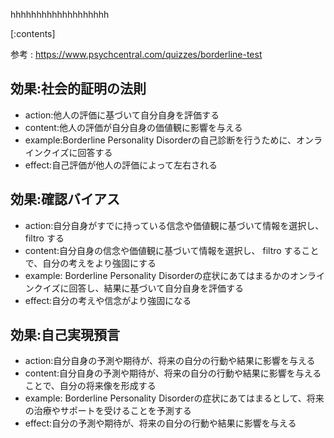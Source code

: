 

hhhhhhhhhhhhhhhhhhh
    
[:contents]

参考 : https://www.psychcentral.com/quizzes/borderline-test

## 効果:社会的証明の法則
- action:他人の評価に基づいて自分自身を評価する
- content:他人の評価が自分自身の価値観に影響を与える
- example:Borderline Personality Disorderの自己診断を行うために、オンラインクイズに回答する
- effect:自己評価が他人の評価によって左右される

## 効果:確認バイアス
- action:自分自身がすでに持っている信念や価値観に基づいて情報を選択し、 filtro する
- content:自分自身の信念や価値観に基づいて情報を選択し、 filtro することで、自分の考えをより強固にする
- example: Borderline Personality Disorderの症状にあてはまるかのオンラインクイズに回答し、結果に基づいて自分自身を評価する
- effect:自分の考えや信念がより強固になる

## 効果:自己実現預言
- action:自分自身の予測や期待が、将来の自分の行動や結果に影響を与える
- content:自分自身の予測や期待が、将来の自分の行動や結果に影響を与えることで、自分の将来像を形成する
- example: Borderline Personality Disorderの症状にあてはまるとして、将来の治療やサポートを受けることを予測する
- effect:自分の予測や期待が、将来の自分の行動や結果に影響を与える

    
